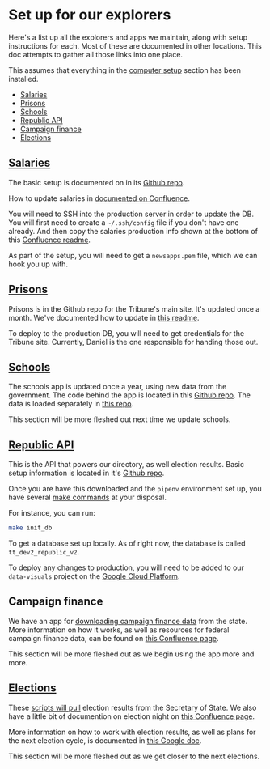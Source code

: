 # Set up for our explorers

Here's a list up all the explorers and apps we maintain, along with setup instructions for each. Most of these are documented in other locations. This doc attempts to gather all those links into one place.

This assumes that everything in the [computer setup](computer-setup.md) section has been installed.

<!-- START doctoc generated TOC please keep comment here to allow auto update -->
<!-- DON'T EDIT THIS SECTION, INSTEAD RE-RUN doctoc TO UPDATE -->


- [Salaries](#salaries)
- [Prisons](#prisons)
- [Schools](#schools)
- [Republic API](#republic-api)
- [Campaign finance](#campaign-finance)
- [Elections](#elections)

<!-- END doctoc generated TOC please keep comment here to allow auto update -->

## [Salaries](https://salaries.texastribune.org/)

The basic setup is documented on in its [Github repo](https://github.com/texastribune/salaries.texastribune.org).

How to update salaries in [documented on Confluence](https://wiki.texastribune.org/pages/viewpage.action?pageId=12420703).

You will need to SSH into the production server in order to update the DB. You will first need to create a `~/.ssh/config` file if you don't have one already. And then copy the salaries production info shown at the bottom of this [Confluence readme](https://wiki.texastribune.org/display/TECH/AWS+hosts0).

As part of the setup, you will need to get a `newsapps.pem` file, which we can hook you up with.

## [Prisons](https://www.texastribune.org/library/data/texas-prisons/)

Prisons is in the Github repo for the Tribune's main site. It's updated once a month. We've documented how to update in [this readme](https://github.com/texastribune/texastribune/tree/master/snollygoster/dataapps/prisons/scripts).

To deploy to the production DB, you will need to get credentials for the Tribune site. Currently, Daniel is the one responsible for handing those out.

## [Schools](https://schools.texastribune.org/)

The schools app is updated once a year, using new data from the government. The code behind the app is located in this [Github repo](https://github.com/texastribune/scuole). The data is loaded separately in [this repo](https://github.com/texastribune/scuole-data/).

This section will be more fleshed out next time we update schools.

## [Republic API](https://republic.texastribune.org/api/v1/)

This is the API that powers our directory, as well election results. Basic setup information is located in it's [Github repo](https://github.com/texastribune/republic).

Once you are have this downloaded and the `pipenv` environment set up, you have several [make commands](https://github.com/texastribune/republic/blob/master/Makefile) at your disposal.

For instance, you can run:

```sh
make init_db
```

To get a database set up locally. As of right now, the database is called `tt_dev2_republic_v2`.

To deploy any changes to production, you will need to be added to our `data-visuals` project on the [Google Cloud Platform](https://console.cloud.google.com/home/dashboard?project=data-visuals-161818).






## Campaign finance

We have an app for [downloading campaign finance data](https://github.com/texastribune/campaign-finance-viewer) from the state. More information on how it works, as well as resources for federal campaign finance data, can be found on [this Confluence page](https://wiki.texastribune.org/display/APPS/Ryan's+Brain#Ryan'sBrain-CampaignFinance).

This section will be more fleshed out as we begin using the app more and more.

## [Elections](https://apps.texastribune.org/elections/2018/texas-midterm-election-results)

These [scripts will pull](https://github.com/texastribune/sos-collector) election results from the Secretary of State. We also have a little bit of documention on election night on [this Confluence page](https://wiki.texastribune.org/display/APPS/Ryan's+Brain#Ryan'sBrain-ElectionNight).

More information on how to work with election results, as well as plans for the next election cycle, is documented in [this Google doc](https://docs.google.com/document/d/1UaUfQKH01QucTewv2p9fuQRx6JCO90PGaik91JilMZM/edit#heading=h.x2ziamsevlx).

This section will be more fleshed out as we get closer to the next elections.


